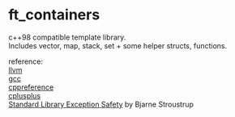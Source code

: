 # ft_containers

c++98 compatible template library.  
Includes vector, map, stack, set + some helper structs, functions.  

reference:  
[llvm](https://github.com/llvm/llvm-project)  
[gcc](https://github.com/gcc-mirror/gcc)  
[cppreference](https://en.cppreference.com/w/)  
[cplusplus](https://legacy.cplusplus.com/)  
[Standard Library Exception Safety](https://www.stroustrup.com/3rd_safe0.html) by Bjarne Stroustrup
